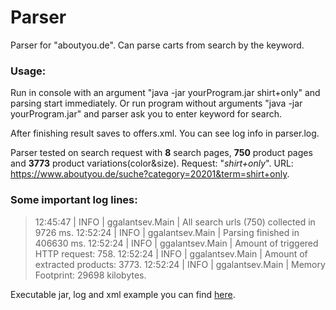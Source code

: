 # Parser

Parser for "aboutyou.de". Can parse carts from search by the keyword.

### Usage: ###
Run in console with an argument "java -jar yourProgram.jar shirt+only" and parsing start immediately.
Or run program without arguments "java -jar yourProgram.jar" and parser ask you to enter keyword for search.

After finishing result saves to offers.xml.
You can see log info in parser.log.

Parser tested on search request with __8__ search pages, __750__ product pages and __3773__ product variations(color&size).
Request: "_shirt+only_". URL: https://www.aboutyou.de/suche?category=20201&term=shirt+only.

### Some important log lines: ###
> 12:45:47 |  INFO | ggalantsev.Main | All search urls (750) collected in 9726 ms.
> 12:52:24 |  INFO | ggalantsev.Main | Parsing finished in 406630 ms.
> 12:52:24 |  INFO | ggalantsev.Main | Amount of triggered HTTP request: 758.
> 12:52:24 |  INFO | ggalantsev.Main | Amount of extracted products: 3773.
> 12:52:24 |  INFO | ggalantsev.Main | Memory Footprint: 29698 kilobytes.

Executable jar, log and xml example you can find [here](https://drive.google.com/drive/folders/0BwH0ZuFp6vh4aVQteDg1Z2JLd1U).
